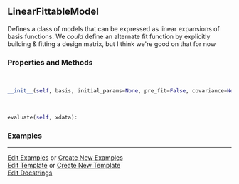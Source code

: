 ## <a id="McUtils.Zachary.FittableModels.LinearFittableModel">LinearFittableModel</a>
Defines a class of models that can be expressed as linear expansions of basis functions.
We _could_ define an alternate fit function by explicitly building & fitting a design matrix, but I think we're good on that for now

### Properties and Methods
<a id="McUtils.Zachary.FittableModels.LinearFittableModel.__init__" class="docs-object-method">&nbsp;</a>
```python
__init__(self, basis, initial_params=None, pre_fit=False, covariance=None): 
```

<a id="McUtils.Zachary.FittableModels.LinearFittableModel.evaluate" class="docs-object-method">&nbsp;</a>
```python
evaluate(self, xdata): 
```

### Examples


___

[Edit Examples](https://github.com/McCoyGroup/References/edit/gh-pages/Documentation/examples/McUtils/Zachary/FittableModels/LinearFittableModel.md) or 
[Create New Examples](https://github.com/McCoyGroup/References/new/gh-pages/?filename=Documentation/examples/McUtils/Zachary/FittableModels/LinearFittableModel.md) <br/>
[Edit Template](https://github.com/McCoyGroup/References/edit/gh-pages/Documentation/templates/McUtils/Zachary/FittableModels/LinearFittableModel.md) or 
[Create New Template](https://github.com/McCoyGroup/References/new/gh-pages/?filename=Documentation/templates/McUtils/Zachary/FittableModels/LinearFittableModel.md) <br/>
[Edit Docstrings](https://github.com/McCoyGroup/McUtils/edit/master/Zachary/FittableModels.py?message=Update%20Docs)